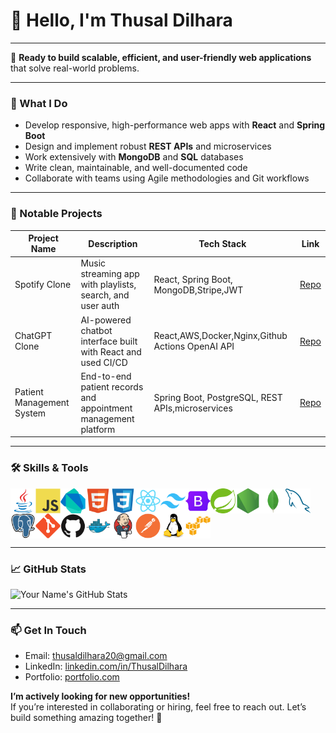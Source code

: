 # 👋 Hello, I'm Thusal Dilhara  
---

🚀 **Ready to build scalable, efficient, and user-friendly web applications** that solve real-world problems.

---

### 🔭 What I Do  
- Develop responsive, high-performance web apps with **React** and **Spring Boot**  
- Design and implement robust **REST APIs** and microservices  
- Work extensively with **MongoDB** and **SQL** databases  
- Write clean, maintainable, and well-documented code  
- Collaborate with teams using Agile methodologies and Git workflows  

---

### 💼 Notable Projects  

| Project Name           | Description                                     | Tech Stack                     | Link                       |
|-----------------------|------------------------------------------------|-------------------------------|----------------------------|
| Spotify Clone          | Music streaming app with playlists, search, and user auth | React, Spring Boot, MongoDB,Stripe,JWT | [Repo](https://github.com/ThusalDilhara/Spotify-Clone-FrontEnd) |
| ChatGPT Clone          | AI-powered chatbot interface built with React and used CI/CD | React,AWS,Docker,Nginx,Github Actions OpenAI API | [Repo](https://github.com/ThusalDilhara/Chatgpt-Clone) |
| Patient Management System | End-to-end patient records and appointment management platform | Spring Boot, PostgreSQL, REST APIs,microservices | [Repo](https://github.com/ThusalDilhara/patient-management-springboot) |
---

### 🛠️ Skills & Tools

<div>
  <!-- Programming Languages -->
  <img align="left" alt="Java" width="40px" src="https://raw.githubusercontent.com/devicons/devicon/master/icons/java/java-original.svg" />
  <img align="left" alt="JavaScript" width="40px" src="https://raw.githubusercontent.com/devicons/devicon/master/icons/javascript/javascript-original.svg" />
  <img align="left" alt="Dart" width="40px" src="https://raw.githubusercontent.com/devicons/devicon/master/icons/dart/dart-original.svg" />
  
  <!-- Frontend -->
  <img align="left" alt="HTML5" width="40px" src="https://raw.githubusercontent.com/devicons/devicon/master/icons/html5/html5-original.svg" />
  <img align="left" alt="CSS3" width="40px" src="https://raw.githubusercontent.com/devicons/devicon/master/icons/css3/css3-original.svg" />
  <img align="left" alt="React" width="40px" src="https://raw.githubusercontent.com/devicons/devicon/master/icons/react/react-original.svg" />
  <img align="left" alt="Tailwind CSS" width="40px" src="https://raw.githubusercontent.com/devicons/devicon/master/icons/tailwindcss/tailwindcss-plain.svg" />
  <img align="left" alt="Bootstrap" width="40px" src="https://raw.githubusercontent.com/devicons/devicon/master/icons/bootstrap/bootstrap-original.svg" />
  
  <!-- Backend -->
  <img align="left" alt="Spring Boot" width="40px" src="https://raw.githubusercontent.com/devicons/devicon/master/icons/spring/spring-original.svg" />
  <img align="left" alt="Node.js" width="40px" src="https://raw.githubusercontent.com/devicons/devicon/master/icons/nodejs/nodejs-original.svg" />
  
  <!-- Databases -->
  <img align="left" alt="MongoDB" width="40px" src="https://raw.githubusercontent.com/devicons/devicon/master/icons/mongodb/mongodb-original.svg" />
  <img align="left" alt="MySQL" width="40px" src="https://raw.githubusercontent.com/devicons/devicon/master/icons/mysql/mysql-original.svg" />
  <img align="left" alt="PostgreSQL" width="40px" src="https://raw.githubusercontent.com/devicons/devicon/master/icons/postgresql/postgresql-original.svg" />
  
  <!-- Tools & DevOps -->
  <img align="left" alt="Git" width="40px" src="https://raw.githubusercontent.com/devicons/devicon/master/icons/git/git-original.svg" />
  <img align="left" alt="GitHub" width="40px" src="https://raw.githubusercontent.com/devicons/devicon/master/icons/github/github-original.svg" />
  <img align="left" alt="Docker" width="40px" src="https://raw.githubusercontent.com/devicons/devicon/master/icons/docker/docker-original.svg" />
  <img align="left" alt="Jenkins" width="40px" src="https://raw.githubusercontent.com/devicons/devicon/master/icons/jenkins/jenkins-original.svg" />
  <img align="left" alt="Postman" width="40px" src="https://raw.githubusercontent.com/devicons/devicon/master/icons/postman/postman-original.svg" />
  <img align="left" alt="Linux" width="40px" src="https://raw.githubusercontent.com/devicons/devicon/master/icons/linux/linux-original.svg" />
  <img align="left" alt="AWS" width="40px" src="https://raw.githubusercontent.com/devicons/devicon/master/icons/amazonwebservices/amazonwebservices-original.svg" />
</div>
<br clear="both" />


---

### 📈 GitHub Stats

![Your Name's GitHub Stats](https://github-readme-stats.vercel.app/api?username=yourusername&show_icons=true&theme=radical)

---

### 📫 Get In Touch

- Email: thusaldilhara20@gmail.com  
- LinkedIn: [linkedin.com/in/ThusalDilhara](https://www.linkedin.com/in/thusal-dilhara-b00585274/)  
- Portfolio: [portfolio.com](https://portfolio-website-theta-seven-36.vercel.app/)

**I’m actively looking for new opportunities!**  
If you’re interested in collaborating or hiring, feel free to reach out. Let’s build something amazing together! 🚀
